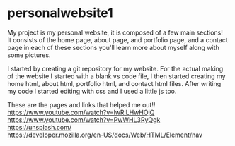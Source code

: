 # personalwebsite1
My project is my personal website, it is composed of a few main sections!<br>
It consists of the home page, about page, and portfolio page, and a contact page in each of these sections you'll learn more about myself along with some pictures.<br>

I started by creating a git repository for my website. For the actual making of the website I started with a blank vs code file, I then started creating my home html, about html, portfolio html, and contact html files. After writing my code I started editing with css and I used a little js too. <br>

These are the pages and links that helped me out!!<br>
https://www.youtube.com/watch?v=lwRiLHwHOjQ<br>
https://www.youtube.com/watch?v=PwWHL3RyQgk<br>
https://unsplash.com/<br>
https://developer.mozilla.org/en-US/docs/Web/HTML/Element/nav<br>
